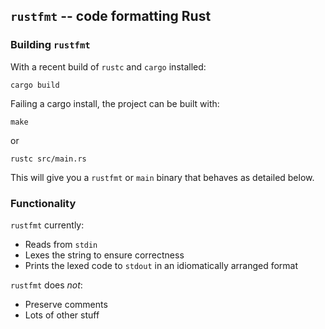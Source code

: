 ## `rustfmt` -- code formatting Rust

### Building `rustfmt`

With a recent build of `rustc` and `cargo` installed:

~~~~
cargo build
~~~~

Failing a cargo install, the project can be built with:

~~~~
make
~~~~

or

~~~~
rustc src/main.rs
~~~~

This will give you a `rustfmt` or `main` binary that behaves as detailed below.

### Functionality

`rustfmt` currently:

* Reads from `stdin`
* Lexes the string to ensure correctness
* Prints the lexed code to `stdout` in an idiomatically arranged format

`rustfmt` does *not*:

* Preserve comments
* Lots of other stuff
